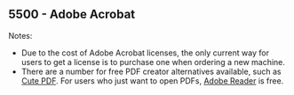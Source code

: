 ## 5500 - Adobe Acrobat ##

Notes:
  - Due to the cost of Adobe Acrobat licenses, the only current way for users to get a license is to purchase one when ordering a new machine.
  - There are a number for free PDF creator alternatives available, such as [Cute PDF](http://www.cutepdf.com). For users who just want to open PDFs, [Adobe Reader](http://get.adobe.com/reader/) is free.
